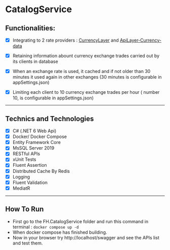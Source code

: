 # CatalogService

## Functionalities:

-  [x] Integrating to 2 rate providers : [CurrencyLayer]( https://currencylayer.com/ ) and [ApiLayer-Currency-data]( https://apilayer.com/marketplace/currency_data-api)

- [x] Retaining information abount currency exchange trades carried out by its clients in database
- [x] When an exchange rate is used, it cached and if not older than 30 minutes it used again in other exchanges (30 minutes is configurable in appSettings.json)
- [x] Limiting each client to 10 currency exchange trades per hour ( number 10, is configurable in appSettings.json)

---

## Technics and Technologies

- [x] C# (.NET 6 Web Api)
- [x] Docker/ Docker Compose
- [x] Entity Framework Core
- [x] MsSQL Server 2019
- [x] RESTful APIs
- [x] xUnit Tests
- [x] Fluent Assertion
- [x] Distributed Cache By Redis
- [x] Logging
- [x] Fluent Validation
- [x] MediatR

---

## How To Run

- First go to the FH.CatalogService folder and run this command in terminal : `docker compose up -d`
- When docker compose has finished building.
- Now in your browser try http://localhost/swagger and see the APIs list and test them.
